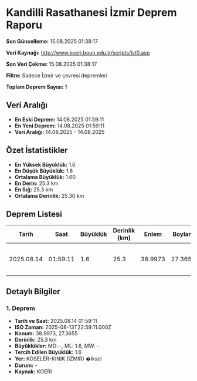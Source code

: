# Kandilli Rasathanesi İzmir Deprem Raporu

**Son Güncelleme:** 15.08.2025 01:38:17

**Veri Kaynağı:** http://www.koeri.boun.edu.tr/scripts/lst0.asp

**Son Veri Çekme:** 15.08.2025 01:38:17

**Filtre:** Sadece İzmir ve çevresi depremleri

**Toplam Deprem Sayısı:** 1

## Veri Aralığı

- **En Eski Deprem:** 14.08.2025 01:59:11
- **En Yeni Deprem:** 14.08.2025 01:59:11
- **Veri Aralığı:** 14.08.2025 - 14.08.2025

## Özet İstatistikler

- **En Yüksek Büyüklük:** 1.6
- **En Düşük Büyüklük:** 1.6
- **Ortalama Büyüklük:** 1.60
- **En Derin:** 25.3 km
- **En Sığ:** 25.3 km
- **Ortalama Derinlik:** 25.30 km

## Deprem Listesi

| Tarih | Saat | Büyüklük | Derinlik (km) | Enlem | Boylam | Konum | Durum |
|-------|------|----------|---------------|-------|--------|-------|-------|
| 2025.08.14 | 01:59:11 | 1.6 | 25.3 | 38.9973 | 27.3655 | KOSELER-KINIK (IZMIR) �lksel | - |

## Detaylı Bilgiler

### 1. Deprem

- **Tarih ve Saat:** 2025.08.14 01:59:11
- **ISO Zaman:** 2025-08-13T22:59:11.000Z
- **Konum:** 38.9973, 27.3655
- **Derinlik:** 25.3 km
- **Büyüklükler:** MD: -, ML: 1.6, MW: -
- **Tercih Edilen Büyüklük:** 1.6
- **Yer:** KOSELER-KINIK (IZMIR) �lksel
- **Durum:** -
- **Kaynak:** KOERI

